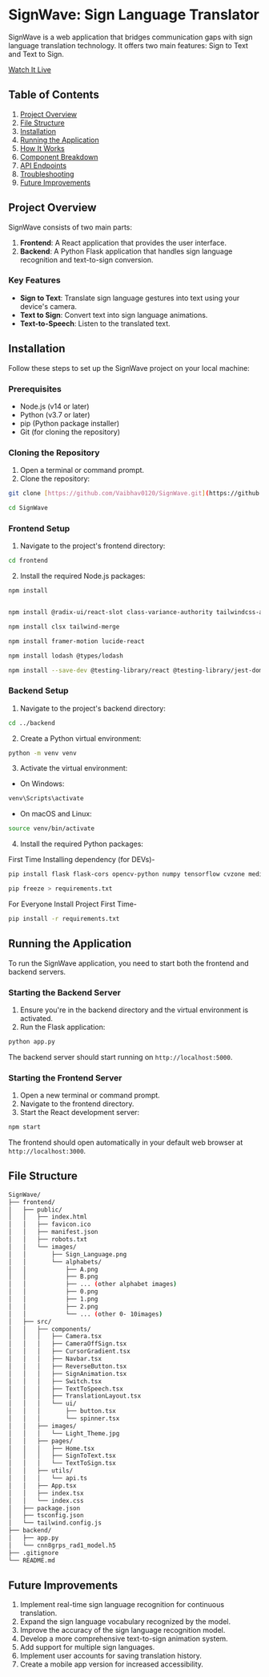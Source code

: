 # SignWave: Sign Language Translator

SignWave is a web application that bridges communication gaps with sign language translation technology. It offers two main features: Sign to Text and Text to Sign.

[Watch It Live](https://sign-wave-gamma.vercel.app/)
## Table of Contents

1. [Project Overview](#project-overview)
2. [File Structure](#file-structure)
3. [Installation](#installation)
4. [Running the Application](#running-the-application)
5. [How It Works](#how-it-works)
6. [Component Breakdown](#component-breakdown)
7. [API Endpoints](#api-endpoints)
8. [Troubleshooting](#troubleshooting)
9. [Future Improvements](#future-improvements)

## Project Overview

SignWave consists of two main parts:

1. **Frontend**: A React application that provides the user interface.
2. **Backend**: A Python Flask application that handles sign language recognition and text-to-sign conversion.

### Key Features

- **Sign to Text**: Translate sign language gestures into text using your device's camera.
- **Text to Sign**: Convert text into sign language animations.
- **Text-to-Speech**: Listen to the translated text.

## Installation

Follow these steps to set up the SignWave project on your local machine:

### Prerequisites

- Node.js (v14 or later)
- Python (v3.7 or later)
- pip (Python package installer)
- Git (for cloning the repository)

### Cloning the Repository

1. Open a terminal or command prompt.
2. Clone the repository:

```bash
git clone [https://github.com/Vaibhav0120/SignWave.git](https://github.com/Vaibhav0120/SignWave.git)
```

```bash
cd SignWave
```


### Frontend Setup

1. Navigate to the project's frontend directory:

```bash
cd frontend
```

2. Install the required Node.js packages:

```bash
npm install
```
```bash

npm install @radix-ui/react-slot class-variance-authority tailwindcss-animate
```

```bash
npm install clsx tailwind-merge
```

```bash
npm install framer-motion lucide-react
```


```bash
npm install lodash @types/lodash
```

```bash
npm install --save-dev @testing-library/react @testing-library/jest-dom
```

### Backend Setup

1. Navigate to the project's backend directory:

```bash
cd ../backend
```

2. Create a Python virtual environment:

```bash
python -m venv venv
```

3. Activate the virtual environment:
- On Windows:

```bash
venv\Scripts\activate
```

- On macOS and Linux:

```bash
source venv/bin/activate
```

4. Install the required Python packages:

First Time Installing dependency (for DEVs)-
```bash
pip install flask flask-cors opencv-python numpy tensorflow cvzone mediapipe
```

```bash
pip freeze > requirements.txt
```

For Everyone Install Project First Time-

```bash
pip install -r requirements.txt
```

## Running the Application

To run the SignWave application, you need to start both the frontend and backend servers.

### Starting the Backend Server

1. Ensure you're in the backend directory and the virtual environment is activated.
2. Run the Flask application:

```bash
python app.py
```

The backend server should start running on `http://localhost:5000`.

### Starting the Frontend Server

1. Open a new terminal or command prompt.
2. Navigate to the frontend directory.
3. Start the React development server:

```bash
npm start
```

The frontend should open automatically in your default web browser at `http://localhost:3000`.

## File Structure

```bash
SignWave/
├── frontend/
│   ├── public/
│   │   ├── index.html
│   │   ├── favicon.ico
│   │   ├── manifest.json
│   │   ├── robots.txt
│   │   └── images/
│   │       ├── Sign_Language.png
│   │       └── alphabets/
│   │           ├── A.png
│   │           ├── B.png
│   │           ├── ... (other alphabet images)
│   │           ├── 0.png
│   │           ├── 1.png
│   │           ├── 2.png
│   │           └── ... (other 0- 10images)
│   ├── src/
│   │   ├── components/
│   │   │   ├── Camera.tsx
│   │   │   ├── CameraOffSign.tsx
│   │   │   ├── CursorGradient.tsx
│   │   │   ├── Navbar.tsx
│   │   │   ├── ReverseButton.tsx
│   │   │   ├── SignAnimation.tsx
│   │   │   ├── Switch.tsx
│   │   │   ├── TextToSpeech.tsx
│   │   │   ├── TranslationLayout.tsx
│   │   │   └── ui/
│   │   │       ├── button.tsx
│   │   │       └── spinner.tsx
│   │   ├── images/
│   │   │   └── Light_Theme.jpg
│   │   ├── pages/
│   │   │   ├── Home.tsx
│   │   │   ├── SignToText.tsx
│   │   │   └── TextToSign.tsx
│   │   ├── utils/
│   │   │   └── api.ts
│   │   ├── App.tsx
│   │   ├── index.tsx
│   │   └── index.css
│   ├── package.json
│   ├── tsconfig.json
│   └── tailwind.config.js
├── backend/
│   ├── app.py
│   └── cnn8grps_rad1_model.h5
├── .gitignore
└── README.md

```

## Future Improvements

1. Implement real-time sign language recognition for continuous translation.
2. Expand the sign language vocabulary recognized by the model.
3. Improve the accuracy of the sign language recognition model.
4. Develop a more comprehensive text-to-sign animation system.
5. Add support for multiple sign languages.
6. Implement user accounts for saving translation history.
7. Create a mobile app version for increased accessibility.
